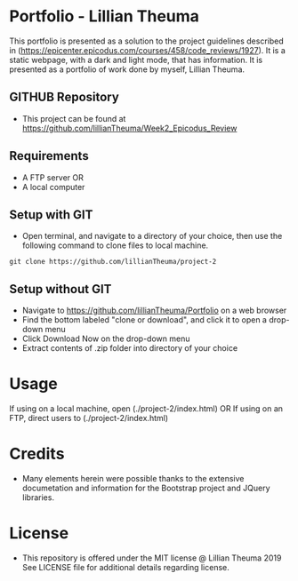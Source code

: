 # Portfolio - Lillian Theuma
This portfolio is presented as a solution to the project guidelines described in (https://epicenter.epicodus.com/courses/458/code_reviews/1927). It is a static webpage, with a dark and light mode, that has information. It is presented as a portfolio of work done by myself, Lillian Theuma.

## GITHUB Repository
* This project can be found at https://github.com/lillianTheuma/Week2_Epicodus_Review

## Requirements
* A FTP server
OR
* A local computer

## Setup with GIT
* Open terminal, and navigate to a directory of your choice, then use the following command to clone files to local machine.

```
git clone https://github.com/lillianTheuma/project-2
```

## Setup without GIT
* Navigate to https://github.com/lillianTheuma/Portfolio on a web browser
* Find the bottom labeled "clone or download", and click it to open a drop-down menu
* Click Download Now on the drop-down menu
* Extract contents of .zip folder into directory of your choice

# Usage
If using on a local machine, open (./project-2/index.html)
OR
If using on an FTP, direct users to (./project-2/index.html)

# Credits
* Many elements herein were possible thanks to the extensive documetation and information for the Bootstrap project and JQuery libraries.

# License
* This repository is offered under the MIT license
@ Lillian Theuma 2019
See LICENSE file for additional details regarding license.
